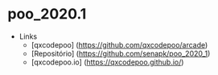 # poo_2020.1

<!--TOC_BEGIN-->
- Links
	- [qxcodepoo] (https://github.com/qxcodepoo/arcade)
	- [Repositório] (https://github.com/senapk/poo_2020_1)
	- [qxcodepoo.io] (https://qxcodepoo.github.io/)
	
<!--TOC_END-->